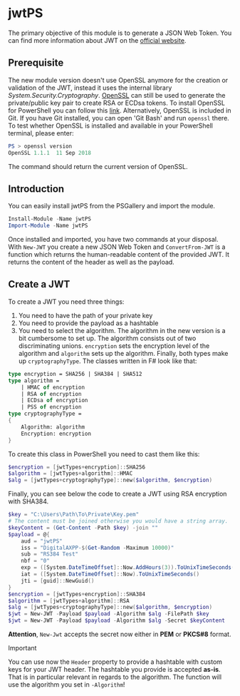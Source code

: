 # jwtPS
The primary objective of this module is to generate a JSON Web Token. You can find more information about JWT on the [official website](https://jwt.io).

## Prerequisite
The new module version doesn't use OpenSSL anymore for the creation or validation of the JWT, instead it uses the internal library *System.Security.Cryptography*. 
[OpenSSL](https://www.openssl.org) can still be used to generate the private/public key pair to create RSA or ECDsa tokens. To install OpenSSL for PowerShell you can follow this [link](https://adamtheautomator.com/install-openssl-powershell/). Alternatively, OpenSSL is included in Git. If you have Git installed, you can open 'Git Bash' and run `openssl` there.
To test whether OpenSSL is installed and available in your PowerShell terminal, please enter:
```PowerShell
PS > openssl version
OpenSSL 1.1.1  11 Sep 2018
```
The command should return the current version of OpenSSL.

## Introduction
You can easily install jwtPS from the PSGallery and import the module.
```PowerShell
Install-Module -Name jwtPS
Import-Module -Name jwtPS
```
Once installed and imported, you have two commands at your disposal. With `New-JWT` you create a new JSON Web Token and `ConvertFrom-JWT` is a function which returns the human-readable content of the provided JWT. It returns the content of the header as well as the payload.

## Create a JWT
To create a JWT you need three things: 
1. You need to have the path of your private key
2. You need to provide the payload as a hashtable
3. You need to select the algorithm. 
The algorithm in the new version is a bit cumbersome to set up. The algorithm consists out of two discriminating unions. `encryption` sets the encryption level of the algorithm and `algorithm` sets up the algorithm. Finally, both types make up `cryptographyType`. The classes written in F# look like that:
```fsharp
type encryption = SHA256 | SHA384 | SHA512
type algorithm =
    | HMAC of encryption
    | RSA of encryption
    | ECDsa of encryption
    | PSS of encryption
type cryptographyType = 
{
    Algorithm: algorithm
    Encryption: encryption
}
```
To create this class in PowerShell you need to cast them like this:
```PowerShell
$encryption = [jwtTypes+encryption]::SHA256
$algorithm = [jwtTypes+algorithm]::HMAC
$alg = [jwtTypes+cryptographyType]::new($algorithm, $encryption)
```
Finally, you can see below the code to create a JWT using RSA encryption with SHA384.
```PowerShell
$key = "C:\Users\Path\To\Private\Key.pem"
# The content must be joined otherwise you would have a string array.
$keyContent = (Get-Content -Path $key) -join ""
$payload = @{
    aud = "jwtPS"        
    iss = "DigitalAXPP-$(Get-Random -Maximum 10000)"        
    sub = "RS384 Test"        
    nbf = "0"        
    exp = ([System.DateTimeOffset]::Now.AddHours(3)).ToUnixTimeSeconds()
    iat = ([System.DateTimeOffset]::Now).ToUnixTimeSeconds()
    jti = [guid]::NewGuid()
}
$encryption = [jwtTypes+encryption]::SHA384
$algorithm = [jwtTypes+algorithm]::RSA
$alg = [jwtTypes+cryptographyType]::new($algorithm, $encryption)
$jwt = New-JWT -Payload $payload -Algorithm $alg -FilePath $key
$jwt = New-JWT -Payload $payload -Algorithm $alg -Secret $keyContent
```
**Attention**, `New-Jwt` accepts the secret now either in **PEM** or **PKCS#8** format.

> [!IMPORTANT]  
> You can use now the `Header` property to provide a hashtable with custom keys for your JWT header.
> The hashtable you provide is accepted **as-is**.
> That is in particular relevant in regards to the algorithm.
> The function will use the algorithm you set in `-Algorithm`!